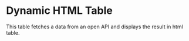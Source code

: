 # Dynamic HTML Table
This table fetches a data from an open API and displays the result in html table.
